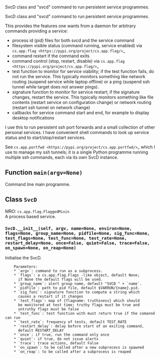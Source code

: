 SvcD class and "svcd" command to run persistent service programmes.


SvcD class and "svcd" command to run persistent service programmes.

This provides the features one wants from a daemon
for arbitrary commands providing a service:

* process id (pid) files for both svcd and the service command
* filesystem visible status (command running, service enabled)
  via `cs.app.flag <https://pypi.org/project/cs.app.flag/>`_
* command restart if the command exits
* command control (stop, restart, disable)
  via `cs.app.flag <https://pypi.org/project/cs.app.flag/>`_
* test function to monitor for service viability;
  if the test function fails, do not run the service.
  This typically monitors something like
  network routing (suspend service while laptop offline)
  or a ping (suspend ssh tunnel while target does not answer pings).
* signature function to monitor for service restart;
  if the signature changes, restart the service.
  This typically monitors something like
  file contents (restart service on configuration change)
  or network routing (restart ssh tunnel on network change)
* callbacks for service command start and end,
  for example to display desktop notifications

I use this to run persistent ssh port forwards
and a small collection of other personal services.
I have convenient shell commands to look up service status
and to start/stop/restart services.

See `cs.app.portfwd <https://pypi.org/project/cs.app.portfwd/>`_
which I use to manage my ssh tunnels;
it is a single Python programme
running multiple ssh commands, each via its own SvcD instance.

## Function `main(argv=None)`

Command line main programme.

## Class `SvcD`

MRO: `cs.app.flag.FlaggedMixin`  
A process based service.

### `SvcD.__init__(self, argv, name=None, environ=None, flags=None, group_name=None, pidfile=None, sig_func=None, test_flags=None, test_func=None, test_rate=None, restart_delay=None, once=False, quiet=False, trace=False, on_spawn=None, on_reap=None)`

 Initialise the SvcD.

        Parameters:
        * `argv`: command to run as a subprocess.
        * `flags`: a cs.app.flag.Flags -like object, default None;
          if None the default flags will be used.
        * `group_name`: alert group name, default "SVCD " + `name`.
        * `pidfile`: path to pid file, default $VARRUN/{name}.pid.
        * `sig_func`: signature function to compute a string which
          causes a restart if it changes
        * `test_flags`: map of {flagname: truthiness} which should
          be monitored at test time; truthy flags must be true and
          untruthy flags must be false
        * `test_func`: test function with must return true if the comannd can run
        * `test_rate`: frequency of tests, default TEST_RATE
        * `restart_delay`: delay before start of an exiting command,
          default RESTART_DELAY
        * `once`: if true, run the command only once
        * `quiet`: if true, do not issue alerts
        * `trace`: trace actions, default False
        * `on_spawn`: to be called after a new subprocess is spawned
        * `on_reap`: to be called after a subprocess is reaped
    
